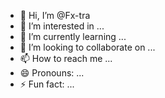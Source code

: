 - 👋 Hi, I’m @Fx-tra
- 👀 I’m interested in ...
- 🌱 I’m currently learning ...
- 💞️ I’m looking to collaborate on ...
- 📫 How to reach me ...
- 😄 Pronouns: ...
- ⚡ Fun fact: ...

<!---
Fx-tra/Fx-tra is a ✨ special ✨ repository because its `README.md` (this file) appears on your GitHub profile.
You can click the Preview link to take a look at your changes.
--->
